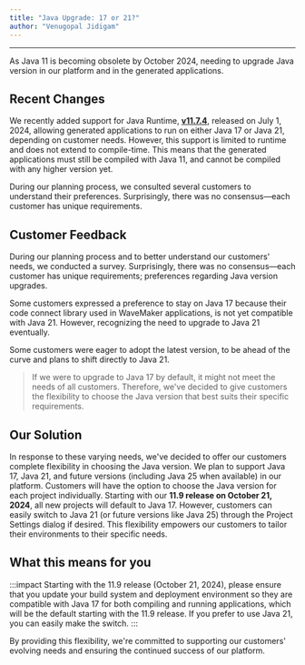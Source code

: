 ```yaml
---
title: "Java Upgrade: 17 or 21?"
author: "Venugopal Jidigam"
---
```

---

As Java 11 is becoming obsolete by October 2024, needing to upgrade Java version in our platform and in the generated applications.

## Recent Changes

We recently added support for Java Runtime, **[v11.7.4](/learn/wavemaker-release-notes/v11-7-4)**, released on July 1, 2024, allowing generated applications to run on either Java 17 or Java 21, depending on customer needs. However, this support is limited to runtime and does not extend to compile-time. This means that the generated applications must still be compiled with Java 11, and cannot be compiled with any higher version yet.

During our planning process, we consulted several customers to understand their preferences. Surprisingly, there was no consensus—each customer has unique requirements.

<!-- truncate -->

## Customer Feedback

During our planning process and to better understand our customers' needs, we conducted a survey. Surprisingly, there was no consensus—each customer has unique requirements; preferences regarding Java version upgrades. 

Some customers expressed a preference to stay on Java 17 because their code connect library used in WaveMaker applications, is not yet compatible with Java 21. However, recognizing the need to upgrade to Java 21 eventually. 

Some customers were eager to adopt the latest version, to be ahead of the curve and plans to shift directly to Java 21.

> If we were to upgrade to Java 17 by default, it might not meet the needs of all customers. Therefore, we've decided to give customers the flexibility to choose the Java version that best suits their specific requirements.

## Our Solution

In response to these varying needs, we've decided to offer our customers complete flexibility in choosing the Java version. We plan to support Java 17, Java 21, and future versions (including Java 25 when available) in our platform. Customers will have the option to choose the Java version for each project individually. Starting with our **11.9 release on October 21, 2024**, all new projects will default to Java 17. However, customers can easily switch to Java 21 (or future versions like Java 25) through the Project Settings dialog if desired. This flexibility empowers our customers to tailor their environments to their specific needs.

## What this means for you

:::impact
Starting with the 11.9 release (October 21, 2024), please ensure that you update your build system and deployment environment so they are compatible with Java 17 for both compiling and running applications, which will be the default starting with the 11.9 release. If you prefer to use Java 21, you can easily make the switch.
:::

By providing this flexibility, we're committed to supporting our customers' evolving needs and ensuring the continued success of our platform.





